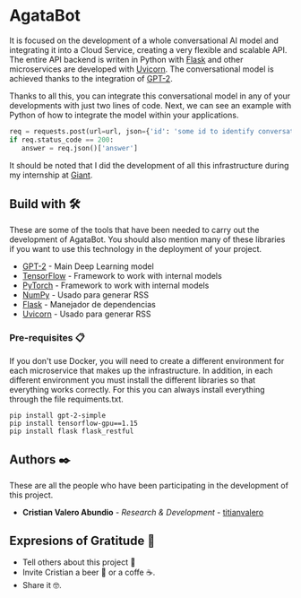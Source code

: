 # AgataBot

It is focused on the development of a whole conversational AI model and integrating it into a Cloud Service, creating a very flexible and scalable API. The entire API backend is writen in Python with [Flask](https://flask.palletsprojects.com/en/1.1.x/) and other microservices are developed with [Uvicorn](https://www.uvicorn.org/). The conversational model is achieved thanks to the integration of [GPT-2](https://github.com/openai/gpt-2).

Thanks to all this, you can integrate this conversational model in any of your developments with just two lines of code. Next, we can see an example with Python of how to integrate the model within your applications.

```python
req = requests.post(url=url, json={'id': 'some id to identify conversation', 'question': 'What is your name?'})
if req.status_code == 200:
   answer = req.json()['answer']
```

It should be noted that I did the development of all this infrastructure during my internship at [Giant](http://giant.uji.es/).

## Build with 🛠️

These are some of the tools that have been needed to carry out the development of AgataBot. You should also mention many of these libraries if you want to use this technology in the deployment of your project.

* [GPT-2](https://github.com/openai/gpt-2) - Main Deep Learning model
* [TensorFlow](https://www.tensorflow.org/?hl=es-419) - Framework to work with internal models
* [PyTorch](https://numpy.org/) - Framework to work with internal models
* [NumPy](https://rometools.github.io/rome/) - Usado para generar RSS
* [Flask](https://flask.palletsprojects.com/en/1.1.x/) - Manejador de dependencias
* [Uvicorn](https://www.uvicorn.org/) - Usado para generar RSS

### Pre-requisites 📋

If you don't use Docker, you will need to create a different environment for each microservice that makes up the infrastructure. In addition, in each different environment you must install the different libraries so that everything works correctly. For this you can always install everything through the file requiments.txt.

```
pip install gpt-2-simple
pip install tensorflow-gpu==1.15
pip install flask flask_restful
```

## Authors ✒️

These are all the people who have been participating in the development of this project.

* **Cristian Valero Abundio** - *Research & Development* - [titianvalero](https://github.com/CristianValero)

## Expresions of Gratitude 🎁

* Tell others about this project 📢
* Invite Cristian a beer 🍺 or a coffe ☕.
* Share it 🤓.

<!--### Instalación 🔧

_Una serie de ejemplos paso a paso que te dice lo que debes ejecutar para tener un entorno de desarrollo ejecutandose_

_Dí cómo será ese paso_

```
Da un ejemplo
```

_Y repite_

```
hasta finalizar
```

_Finaliza con un ejemplo de cómo obtener datos del sistema o como usarlos para una pequeña demo_

## Ejecutando las pruebas ⚙️

_Explica como ejecutar las pruebas automatizadas para este sistema_

### Analice las pruebas end-to-end 🔩

_Explica que verifican estas pruebas y por qué_

```
Da un ejemplo
```

### Y las pruebas de estilo de codificación ⌨️

_Explica que verifican estas pruebas y por qué_

```
Da un ejemplo
```

## Despliegue 📦

_Agrega notas adicionales sobre como hacer deploy_
 -->
